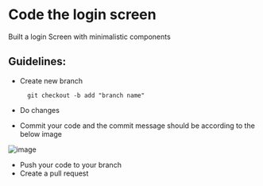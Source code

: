 # Code the login screen
Built a login Screen with minimalistic components
## Guidelines:
- Create new branch

		git checkout -b add "branch name"

- Do changes
- Commit your code and the commit message should be according to the below image

![image](https://user-images.githubusercontent.com/54928117/143267424-09b93772-956e-4a75-8055-d8c433bda6aa.png)
- Push your code to your branch
- Create a pull request



